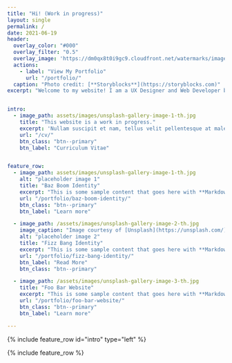 ```yaml
---
title: "Hi! (Work in progress)"
layout: single
permalink: /
date: 2021-06-19
header:
  overlay_color: "#000"
  overlay_filter: "0.5"
  overlay_image: 'https://dm0qx8t0i9gc9.cloudfront.net/watermarks/image/rDtN98Qoishumwih/work-in-progress_zJ6mkuuu_SB_PM.jpg'
  actions:
    - label: "View My Portfolio"
      url: "/portfolio/"
  caption: "Photo credit: [**Storyblocks**](https://storyblocks.com)"
excerpt: "Welcome to my website! I am a UX Designer and Web Developer based in Tallahassee, Florida. Take a look at some of my previous projects. You'll probably find some of them quite interesting!"


intro: 
  - image_path: assets/images/unsplash-gallery-image-1-th.jpg
    title: "This website is a work in progress."
    excerpt: 'Nullam suscipit et nam, tellus velit pellentesque at malesuada, enim eaque.'
    url: "/cv/"
    btn_class: "btn--primary"
    btn_label: "Curriculum Vitae"


feature_row:
  - image_path: assets/images/unsplash-gallery-image-1-th.jpg
    alt: "placeholder image 1"
    title: "Baz Boom Identity"
    excerpt: "This is some sample content that goes here with **Markdown** formatting."
    url: "/portfolio/baz-boom-identity/"
    btn_class: "btn--primary"
    btn_label: "Learn more"

  - image_path: /assets/images/unsplash-gallery-image-2-th.jpg
    image_caption: "Image courtesy of [Unsplash](https://unsplash.com/)"
    alt: "placeholder image 2"
    title: "Fizz Bang Identity"
    excerpt: "This is some sample content that goes here with **Markdown** formatting."
    url: "/portfolio/fizz-bang-identity/"
    btn_label: "Read More"
    btn_class: "btn--primary"

  - image_path: /assets/images/unsplash-gallery-image-3-th.jpg
    title: "Foo Bar Website"
    excerpt: "This is some sample content that goes here with **Markdown** formatting."
    url: "/portfolio/foo-bar-website/"
    btn_class: "btn--primary"
    btn_label: "Learn more"

---
```


{% include feature_row id="intro" type="left" %}


{% include feature_row %}
